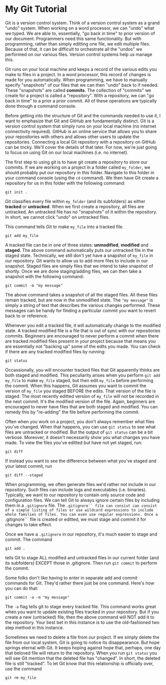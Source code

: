 # My Git Tutorial

Git is a version control system. Think of a version control system
as a grand "undo" system. 
When working on a word processor, we can "undo" what we typed. We are
able to, essentially, "go back in time" to prior version of our document.
Programmers need this same functionality. But with programming, rather
than simply editting one file, we edit multiple files. Because of that,
it can be difficult to orchestrate all the "undos" we performed on our
various files. Version control systems help us manage this.

Git runs on your local machine and keeps a record
of the various edits you make to files in a project. In a word
processor, this record of changes is made for you automatically. When
programming, we have to manually specify "snapshots" of our files that
we can then "undo" back to if needed. These "snapshots" are called 
**commits**. The collection of "commits" we create for a project is called
a "repository". With a repository, we can "go back in time" to a prior
a prior commit. All of these operations are typically done through a
command console.

Before getting into the structure of Git and the commands needed to use
it, I want to emphasize that Git and GitHub are fundamentally distinct.
Git is a version control system that simply runs on your local machine
(no internet connectivity required).
GitHub is an online service that allows you to share your repositories
with others and allows other users to update the repositories. Connecting
a local Git repository with a repository on GitHub can be tricky. We'll
cover the details of that later. For now, we're just going to focus on
using Git on our local machines (i.e. no internet).

The first step to using git is to have git create a repository to store
our commits. If we are working on a project in a folder called 
```my_folder```, we should probably put our repository in this folder.
Navigate to this folder in your command console (using the ```cd``` command).
We then have Git create a repository for us in this folder with the
following command:
```
git init .
```

Git classifies every file within ```my_folder``` (and its subfolders)
as either **tracked** or **untracked**. When we first create a
repository, all files are untracked. An untracked file
has no "snapshots" of it within the repository. In short, we cannot
click "undo" on untracked files. 


This command tells Git to make ```my_file``` into a tracked file.
```
git add my_file
```
A tracked file can be in one of three states: **unmodified**, **modified**
and **staged**. The above command automatically puts our untracked
file in the staged state.
Technically, we still don't yet have a snapshot of ```my_file``` in our
repository. Git wants to allow us to add more files to include in our
snapshot. Staged files are simply files that we intend to take snapshot
of shortly. Once we are done staging/adding files, we can then take
a snapshot with the following command:
```
git commit -m "my message"
```
The above command takes a snapshot of all the staged files. All these
files remain tracked, but are now in the unmodified state.
The ```"my message"``` is simply a string of text that describes
the various changes performed. These messages can be handy for finding
a particular commit you want to revert back to or reference.

Whenever you edit a tracked file, it will automatically change to the
modified state. A tracked modified file is a file that is out of
sync with our repositories commits. Beginners are encouraged to
never perform a commit when there are tracked modified files present
in your project because that means you are essentially not "backing up"
some of the edits you made. You can check if there are any tracked
modified files by running:
```
git status
```

Occassionally, you will encounter tracked files that Git apparently
thinks are both staged and modified. This peculiarity arises when
you perform ```git add my_file``` to make ```my_file``` staged, but
then edit ```my_file``` before performing the commit. When this happens,
Git assumes you want to commit the version of ```my_file``` you staged
BEFORE the edits. That version of the file is staged. The most recently
editted version of ```my_file``` will not be recorded in the next commit.
It's the modified version of the file. Again, beginners are encouraged
to never have files that are both staged and modified. You can remedy
this by "re-adding" the file before performing the commit.

Often when you work on a project, you don't always remember what files
you've changed. When that happens, you can use ```git status``` to see
what files are untracked or modified. But the output of ```git status```
can be a bit verbose. Moreover, it doesn't necessarily show you what
changes you have made. To view the files you've editted but have not
yet staged, run:
```
git diff
```
If instead you want to see the difference between what you've staged
and your latest commit, run
```
git diff --staged
```

When programming, we often generate files we'd rather not include in our
repository. Such files can include logs and executables (i.e. binaries).
Typically, we want to our repository to contain only source code and
configuration files. We can tell Git to always ignore certain files
by including them in a ```.gitignore``` file. The ```.gitignore``
 file can consist
can consist of a simple listing of files or use wildcard expressions to
include whole families of files. You can even use regular expressions.
Once a ```.gitignore``` file is created or editted, we must stage and
commit it for changes to take effect.

Once we have a ```.gitignore``` in our repository, it's much easier
to stage and commit. The command
```
git add .
```
tells Git to stage ALL modified and untracked files in our current folder
(and its subfolders) EXCEPT those in .gitignore.
Then run ```git commit``` to perform the commit.

Some folks don't like having to enter in separate add and commit commands
for Git. They'd rather there just be one command.
Here's how you can do that:
```
git commit -a -m "my message"
```
The ```-a``` flag tells git to stage every tracked file. This command
works great when you want to update existing files tracked in your 
repository. But if you create a new (untracked) file, then the above
command will NOT add it to the repository. Your best bet in this instance
is to use the old-fashioned two step method in this instance.

Sometimes we need to delete a file from our project. If we simply
delete the file from our local system, Git is going to notice its
disappearance.  But hope springs eternal with Git. It keeps hoping
against hope that, perhaps, one day that beloved file will return
to the repository. When you run ```git status``` you will see
Git mention that the deleted file has "changed". In short, the deleted
file is still "tracked". To let Git know that this relationship is
officially over, use the command
```
git rm my_file
```

